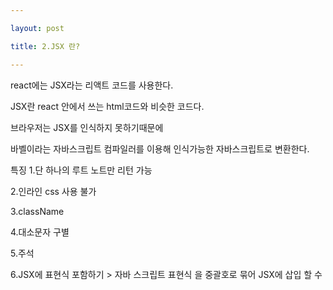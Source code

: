 ```yaml
---

layout: post

title: 2.JSX 란?

---
```


react에는 JSX라는 리액트 코드를 사용한다.


JSX란 react 안에서 쓰는 html코드와 비슷한 코드다.


브라우저는 JSX를 인식하지 못하기때문에 

바벨이라는 자바스크립트 컴파일러를 이용해 인식가능한 자바스크립트로 변환한다.


특징
1.단 하나의 루트 노트만 리턴 가능

2.인라인 css 사용 불가

3.className

4.대소문자 구별

5.주석

6.JSX에 표현식 포함하기 > 자바 스크립트 표현식 을 중괄호로 묶어 JSX에 삽입 할 수 
